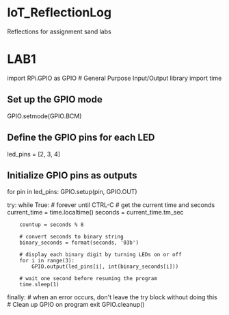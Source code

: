# IoT_ReflectionLog
Reflections for assignment sand labs


# LAB1 

import RPi.GPIO as GPIO # General Purpose Input/Output library
import time

## Set up the GPIO mode
GPIO.setmode(GPIO.BCM)

## Define the GPIO pins for each LED
led_pins = [2, 3, 4]

## Initialize GPIO pins as outputs
for pin in led_pins:
    GPIO.setup(pin, GPIO.OUT)

try:
    while True: # forever until CTRL-C
        # get the current time and seconds
        current_time = time.localtime()
        seconds = current_time.tm_sec

        countup = seconds % 8

        # convert seconds to binary string
        binary_seconds = format(seconds, '03b')

        # display each binary digit by turning LEDs on or off
        for i in range(3):
            GPIO.output(led_pins[i], int(binary_seconds[i]))

        # wait one second before resuming the program
        time.sleep(1)

finally: # when an error occurs, don't leave the try block without doing this
    # Clean up GPIO on program exit
    GPIO.cleanup()
